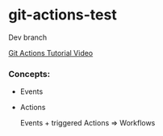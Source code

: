# git-actions-test

Dev branch

[Git Actions Tutorial Video](https://www.youtube.com/watch?v=R8_veQiYBjI&list=PLy7NrYWoggjxKDRWLqkd4Kbt84XEerHhB&index=9)


### Concepts: 
 - Events
 - Actions

   Events + triggered Actions => Workflows

   
